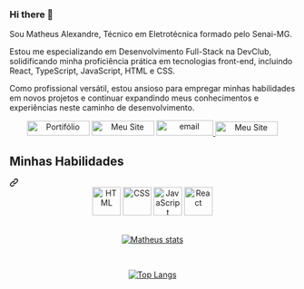 ### Hi there 👋

Sou Matheus Alexandre, Técnico em Eletrotécnica formado pelo Senai-MG.

Estou me especializando em Desenvolvimento Full-Stack na DevClub, solidificando minha proficiência prática em tecnologias front-end, incluindo React, TypeScript, JavaScript, HTML e CSS.


Como profissional versátil, estou ansioso para empregar minhas habilidades em novos projetos e continuar expandindo meus conhecimentos e experiências neste caminho de desenvolvimento.
<br>

<div align="center" dir="auto">
<a href="https://api.whatsapp.com/send/?phone=5531996500563&amp;text&amp;type=phone_number&amp;app_absent=0" rel="nofollow" target="_blank"><img src="https://camo.githubusercontent.com/bd8936fd96d865e84b2615fa65d534024a35549c61ed0e04c0cfedca4d34c475/68747470733a2f2f696d672e736869656c64732e696f2f62616467652f57686174734170702d3235443336363f7374796c653d666f722d7468652d6261646765266c6f676f3d7768617473617070266c6f676f436f6c6f723d7768697465" title="Meu Site" alt=" Portifólio" width="110" height="26" data-canonical-src="https://img.shields.io/badge/WhatsApp-25D366?style=for-the-badge&amp;logo=whatsapp&amp;logoColor=white" style="max-width: 100%;"></a>  <a href="https://www.linkedin.com/in/matheus-alexandre-597681282/" rel="nofollow"><img src="https://camo.githubusercontent.com/591c02e8ff595d43e0b35b1b29aed639a7154b959cd8f8c854b9e176d885b094/68747470733a2f2f696d672e736869656c64732e696f2f62616467652f4c696e6b6564496e2d3030373742353f7374796c653d666f722d7468652d6261646765266c6f676f3d6c696e6b6564696e266c6f676f436f6c6f723d7768697465" title="Meu Site Portifólio" alt="Meu Site " width="110" height="26" data-canonical-src="https://img.shields.io/badge/LinkedIn-0077B5?style=for-the-badge&amp;logo=linkedin&amp;logoColor=white" style="max-width: 100%;"></a> <a href="mailto:matheusalexdre1@outlook.com"><img src="https://camo.githubusercontent.com/9a035ca11f55453a62464c8ec15d23b0514ad6cf8337ee325fac6671e85a377c/68747470733a2f2f696d672e736869656c64732e696f2f62616467652f2d456d61696c2d3030303f7374796c653d666f722d7468652d6261646765266c6f676f3d6d6963726f736f66742d6f75746c6f6f6b266c6f676f436f6c6f723d303037424646" alt="email" width="100" height="27" data-canonical-src="https://img.shields.io/badge/-Email-000?style=for-the-badge&amp;logo=microsoft-outlook&amp;logoColor=007BFF" style="max-width: 100%;"> <a href="https://www.instagram.com/mattheuss_alexandre/" rel="nofollow"><img src="https://camo.githubusercontent.com/25086f56cd45be5a899ae3feff86e2002bbd656fa569b666d2dd828b538fc9e3/68747470733a2f2f696d672e736869656c64732e696f2f62616467652f496e7374616772616d2d4534343035463f7374796c653d666f722d7468652d6261646765266c6f676f3d696e7374616772616d266c6f676f436f6c6f723d7768697465" title="Meu Site Portifólio" alt="Meu Site" width="110" height="25" data-canonical-src="https://img.shields.io/badge/Instagram-E4405F?style=for-the-badge&amp;logo=instagram&amp;logoColor=white" style="max-width: 100%;"></a>

</div>


<div class="markdown-heading" dir="auto"><h2 class="heading-element" dir="auto">Minhas Habilidades</h2><a id="user-content-minhas-techs-skills" class="anchor" aria-label="Permalink: Minhas Tech's Skills" href="#minhas-techs-skills"><svg class="octicon octicon-link" viewBox="0 0 16 16" version="1.1" width="16" height="16" aria-hidden="true"><path d="m7.775 3.275 1.25-1.25a3.5 3.5 0 1 1 4.95 4.95l-2.5 2.5a3.5 3.5 0 0 1-4.95 0 .751.751 0 0 1 .018-1.042.751.751 0 0 1 1.042-.018 1.998 1.998 0 0 0 2.83 0l2.5-2.5a2.002 2.002 0 0 0-2.83-2.83l-1.25 1.25a.751.751 0 0 1-1.042-.018.751.751 0 0 1-.018-1.042Zm-4.69 9.64a1.998 1.998 0 0 0 2.83 0l1.25-1.25a.751.751 0 0 1 1.042.018.751.751 0 0 1 .018 1.042l-1.25 1.25a3.5 3.5 0 1 1-4.95-4.95l2.5-2.5a3.5 3.5 0 0 1 4.95 0 .751.751 0 0 1-.018 1.042.751.751 0 0 1-1.042.018 1.998 1.998 0 0 0-2.83 0l-2.5 2.5a1.998 1.998 0 0 0 0 2.83Z"></path></svg></a></div>
<div align="center" dir="auto">
  <a target="_blank" rel="noopener noreferrer nofollow" href="https://camo.githubusercontent.com/2febc0c34ff3bc4c4ab03c7f3ddf061527ac4a1c9c87f8564e51fc8a54d6374f/68747470733a2f2f63646e2e6a7364656c6976722e6e65742f67682f64657669636f6e732f64657669636f6e406c61746573742f69636f6e732f68746d6c352f68746d6c352d6f726967696e616c2e737667"><img src="https://camo.githubusercontent.com/2febc0c34ff3bc4c4ab03c7f3ddf061527ac4a1c9c87f8564e51fc8a54d6374f/68747470733a2f2f63646e2e6a7364656c6976722e6e65742f67682f64657669636f6e732f64657669636f6e406c61746573742f69636f6e732f68746d6c352f68746d6c352d6f726967696e616c2e737667" title="HTML5" alt="HTML" width="50" height="50" data-canonical-src="https://cdn.jsdelivr.net/gh/devicons/devicon@latest/icons/html5/html5-original.svg" style="max-width: 100%;"></a> 
  <a target="_blank" rel="noopener noreferrer nofollow" href="https://camo.githubusercontent.com/fc6bd432d23a709cd7fed32d5dde8beb726b8664404bc63331d5fec87ae0ce7a/68747470733a2f2f63646e2e6a7364656c6976722e6e65742f67682f64657669636f6e732f64657669636f6e406c61746573742f69636f6e732f637373332f637373332d6f726967696e616c2e737667"><img src="https://camo.githubusercontent.com/fc6bd432d23a709cd7fed32d5dde8beb726b8664404bc63331d5fec87ae0ce7a/68747470733a2f2f63646e2e6a7364656c6976722e6e65742f67682f64657669636f6e732f64657669636f6e406c61746573742f69636f6e732f637373332f637373332d6f726967696e616c2e737667" title="CSS3" alt="CSS" width="50" height="50" data-canonical-src="https://cdn.jsdelivr.net/gh/devicons/devicon@latest/icons/css3/css3-original.svg" style="max-width: 100%;"></a>  <a target="_blank" rel="noopener noreferrer nofollow" href="https://camo.githubusercontent.com/04415640a09976c43481819a817157acd8ce8cb55fc88bf935c494710b4a6762/68747470733a2f2f63646e2e6a7364656c6976722e6e65742f67682f64657669636f6e732f64657669636f6e406c61746573742f69636f6e732f6a6176617363726970742f6a6176617363726970742d6f726967696e616c2e737667"><img src="https://camo.githubusercontent.com/04415640a09976c43481819a817157acd8ce8cb55fc88bf935c494710b4a6762/68747470733a2f2f63646e2e6a7364656c6976722e6e65742f67682f64657669636f6e732f64657669636f6e406c61746573742f69636f6e732f6a6176617363726970742f6a6176617363726970742d6f726967696e616c2e737667" title="JavaScript" alt="JavaScript" width="50" height="50" data-canonical-src="https://cdn.jsdelivr.net/gh/devicons/devicon@latest/icons/javascript/javascript-original.svg" style="max-width: 100%;"></a>   
  <a target="_blank" rel="noopener noreferrer nofollow" href="https://camo.githubusercontent.com/c8fada00fabc110a5651fd489a98277b0c005a709d69c9dcc1ab3d8bde074510/68747470733a2f2f63646e2e6a7364656c6976722e6e65742f67682f64657669636f6e732f64657669636f6e406c61746573742f69636f6e732f72656163742f72656163742d6f726967696e616c2e737667"><img src="https://camo.githubusercontent.com/c8fada00fabc110a5651fd489a98277b0c005a709d69c9dcc1ab3d8bde074510/68747470733a2f2f63646e2e6a7364656c6976722e6e65742f67682f64657669636f6e732f64657669636f6e406c61746573742f69636f6e732f72656163742f72656163742d6f726967696e616c2e737667" title="React" alt="React" width="50" height="50" data-canonical-src="https://cdn.jsdelivr.net/gh/devicons/devicon@latest/icons/react/react-original.svg" style="max-width: 100%;"></a> 
  
  
</div>
<br>

<div align="center" dir="auto">
  
[![Matheus stats](https://github-readme-stats.vercel.app/api?username=MatheusAlexandre20)](https://github.com/anuraghazra/github-readme-stats)

</div>
<br>

<div align="center" dir="auto">

[![Top Langs](https://github-readme-stats.vercel.app/api/top-langs/?username=MatheusAlexandre20)](https://github.com/anuraghazra/github-readme-stats)
</div>

